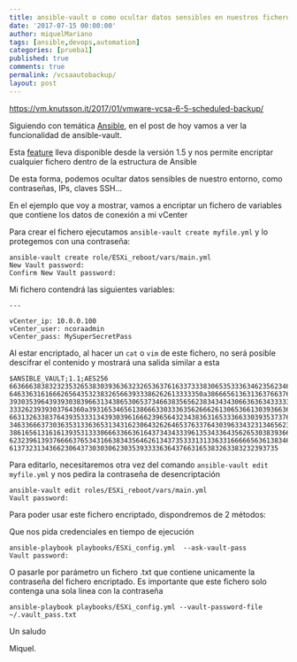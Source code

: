 ```yaml
---
title: ansible-vault o como ocultar datos sensibles en nuestros ficheros Ansible
date: '2017-07-15 00:00:00'
author: miquelMariano
tags: [ansible,devops,automation]
categories: [prueba1]
published: true
comments: true
permalink: /vcsaautobackup/
layout: post
---
```



https://vm.knutsson.it/2017/01/vmware-vcsa-6-5-scheduled-backup/





Siguiendo con temática [Ansible](https://miquelmariano.github.io/tags/#ansible), en el post de hoy vamos a ver la funcionalidad de ansible-vault.

Esta [feature](http://docs.ansible.com/ansible/playbooks_vault.html#id4) lleva disponible desde la versión 1.5 y nos permite encriptar cualquier fichero dentro de la estructura de Ansible

De esta forma, podemos ocultar datos sensibles de nuestro entorno, como contraseñas, IPs, claves SSH...

En el ejemplo que voy a mostrar, vamos a encriptar un fichero de variables que contiene los datos de conexión a mi vCenter

Para crear el fichero ejecutamos `ansible-vault create myfile.yml` y lo protegemos con una contraseña:

```
ansible-vault create role/ESXi_reboot/vars/main.yml
New Vault password:
Confirm New Vault password:
```

Mi fichero contendrá las siguientes variables:

```
---

vCenter_ip: 10.0.0.100
vCenter_user: ncoraadmin
vCenter_pass: MySuperSecretPass
```

Al estar encriptado, al hacer un `cat` o `vim` de este fichero, no será posible descifrar el contenido y mostrará una salida similar a esta

```
$ANSIBLE_VAULT;1.1;AES256
66366638383232353265383039363632326536376163373338306535333634623562346631383266
6463363161666265643532383265663933386262613333350a386665613631363766376532663863
39303539643939303839663134386530653734663835656238343434306636363433333337353962
3332623939303764360a393165346561386663303336356266626130653661303936636334353439
66313263383764393533313439303961666239656432343836316533366330393537376238633864
34633666373036353133636531343162306432626465376337643039633432313465623565333362
38616561316161393531333066633663616437343433396135343364356265303839366664626365
62323961393766663765343166383435646261343735333131336331666665636138346233393132
61373231343662306437303030623035393333636437663165383263383232393735
```

Para editarlo, necesitaremos otra vez del comando `ansible-vault edit myfile.yml` y nos pedira la contraseña de desencriptación

```
ansible-vault edit roles/ESXi_reboot/vars/main.yml
Vault password:
```

Para poder usar este fichero encriptado, dispondremos de 2 métodos:

Que nos pida credenciales en tiempo de ejecución

```
ansible-playbook playbooks/ESXi_config.yml  --ask-vault-pass
Vault password:
```

O pasarle por parámetro un fichero .txt que contiene unicamente la contraseña del fichero encriptado. Es importante que este fichero solo contenga una sola linea con la contraseña

```
ansible-playbook playbooks/ESXi_config.yml --vault-password-file ~/.vault_pass.txt
```


Un saludo

Miquel.